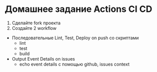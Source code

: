 # Домашнее задание Actions CI CD

1. Сделайте fork проекта
2. Создайте 2 workflow

- Последовательные Lint, Test, Deploy on push со скриптами
  - lint
  - test
  - build
- Output Event Details on issues
  - echo event details с помощью github, issues context
